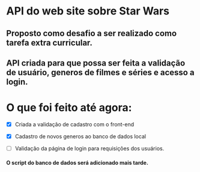 # API do web site sobre Star Wars
 
## Proposto como desafio a ser realizado como tarefa extra curricular.

## API criada para que possa ser feita a validação de usuário, generos de filmes e séries e acesso a login.

# O que foi feito até agora: 

- [x] Criada a validação de cadastro com o front-end
- [x] Cadastro de novos generos ao banco de dados local
- [ ] Validação da página de login para requisições dos usuários.


#### O script do banco de dados será adicionado mais tarde.
